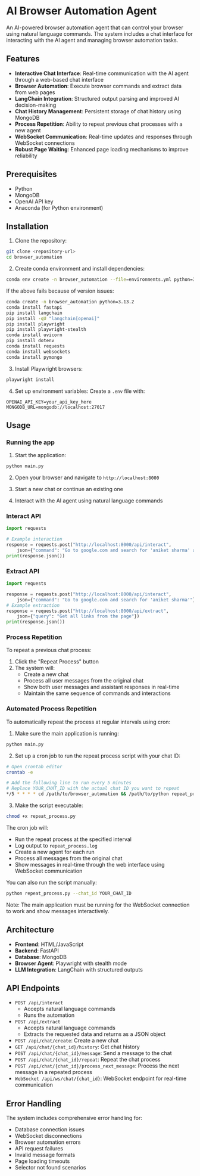 # AI Browser Automation Agent

An AI-powered browser automation agent that can control your browser using natural language commands. The system includes a chat interface for interacting with the AI agent and managing browser automation tasks.

## Features

- **Interactive Chat Interface**: Real-time communication with the AI agent through a web-based chat interface
- **Browser Automation**: Execute browser commands and extract data from web pages
- **LangChain Integration**: Structured output parsing and improved AI decision-making
- **Chat History Management**: Persistent storage of chat history using MongoDB
- **Process Repetition**: Ability to repeat previous chat processes with a new agent
- **WebSocket Communication**: Real-time updates and responses through WebSocket connections
- **Robust Page Waiting**: Enhanced page loading mechanisms to improve reliability

## Prerequisites

- Python
- MongoDB
- OpenAI API key
- Anaconda (for Python environment)

## Installation

1. Clone the repository:
```bash
git clone <repository-url>
cd browser_automation
```

2. Create conda environment and install dependencies:
```bash
conda env create -n browser_automation --file=environments.yml python=3.13.2
```
If the above fails because of version issues:
```bash
conda create -n browser_automation python=3.13.2
conda install fastapi
pip install langchain
pip install -qU "langchain[openai]"
pip install playwright 
pip install playwright-stealth
conda install uvicorn 
pip install dotenv
conda install requests
conda install websockets
conda install pymongo
```

3. Install Playwright browsers:
```bash
playwright install
```

4. Set up environment variables:
Create a `.env` file with:
```
OPENAI_API_KEY=your_api_key_here
MONGODB_URL=mongodb://localhost:27017
```

## Usage

### Running the app

1. Start the application:
```bash
python main.py
```

2. Open your browser and navigate to `http://localhost:8000`

3. Start a new chat or continue an existing one

4. Interact with the AI agent using natural language commands

### Interact API

```python
import requests

# Example interaction
response = requests.post("http://localhost:8000/api/interact", 
    json={"command": "Go to google.com and search for 'aniket sharma' and open his LinkedIn page"})
print(response.json())
```

### Extract API

```python
import requests

response = requests.post("http://localhost:8000/api/interact", 
    json={"command": "Go to google.com and search for 'aniket sharma'"})
# Example extraction
response = requests.post("http://localhost:8000/api/extract", 
    json={"query": "Get all links from the page"})
print(response.json())
```

### Process Repetition

To repeat a previous chat process:

1. Click the "Repeat Process" button
2. The system will:
   - Create a new chat
   - Process all user messages from the original chat
   - Show both user messages and assistant responses in real-time
   - Maintain the same sequence of commands and interactions


### Automated Process Repetition

To automatically repeat the process at regular intervals using cron:

1. Make sure the main application is running:
```bash
python main.py
```

2. Set up a cron job to run the repeat process script with your chat ID:
```bash
# Open crontab editor
crontab -e

# Add the following line to run every 5 minutes
# Replace YOUR_CHAT_ID with the actual chat ID you want to repeat
*/5 * * * * cd /path/to/browser_automation && /path/to/python repeat_process.py --chat_id YOUR_CHAT_ID >> /path/to/browser-automation/repeat_process.log 2>&1
```

3. Make the script executable:
```bash
chmod +x repeat_process.py
```

The cron job will:
- Run the repeat process at the specified interval
- Log output to `repeat_process.log`
- Create a new agent for each run
- Process all messages from the original chat
- Show messages in real-time through the web interface using WebSocket communication

You can also run the script manually:
```bash
python repeat_process.py --chat_id YOUR_CHAT_ID
```

Note: The main application must be running for the WebSocket connection to work and show messages interactively.

## Architecture

- **Frontend**: HTML/JavaScript
- **Backend**: FastAPI
- **Database**: MongoDB
- **Browser Agent**: Playwright with stealth mode
- **LLM Integration**: LangChain with structured outputs

## API Endpoints

- `POST /api/interact`
  - Accepts natural language commands
  - Runs the automation
- `POST /api/extract`
  - Accepts natural language commands
  - Extracts the requested data and returns as a JSON object
- `POST /api/chat/create`: Create a new chat
- `GET /api/chat/{chat_id}/history`: Get chat history
- `POST /api/chat/{chat_id}/message`: Send a message to the chat
- `POST /api/chat/{chat_id}/repeat`: Repeat the chat process
- `POST /api/chat/{chat_id}/process_next_message`: Process the next message in a repeated process
- `WebSocket /api/ws/chat/{chat_id}`: WebSocket endpoint for real-time communication

## Error Handling

The system includes comprehensive error handling for:
- Database connection issues
- WebSocket disconnections
- Browser automation errors
- API request failures
- Invalid message formats
- Page loading timeouts
- Selector not found scenarios
